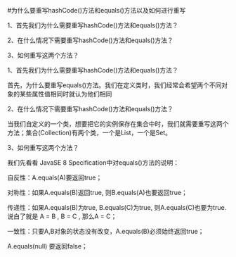 #为什么要重写hashCode()方法和equals()方法以及如何进行重写

1、首先我们为什么需要重写hashCode()方法和equals()方法？

2、在什么情况下需要重写hashCode()方法和equals()方法？

3、如何重写这两个方法？

1、首先我们为什么需要重写hashCode()方法和equals()方法？

首先，为什么要重写equals()方法。我们在定义类时，我们经常会希望两个不同对象的某些属性值相同时就认为他们相同

2、在什么情况下需要重写hashCode()方法和equals()方法？

当我们自定义的一个类，想要把它的实例保存在集合中时，我们就需要重写这两个方法；集合(Collection)有两个类，一个是List，一个是Set。


3、如何重写这两个方法？

我们先看看 JavaSE 8 Specification中对equals()方法的说明：

自反性：A.equals(A)要返回true；

对称性：如果A.equals(B)返回true, 则B.equals(A)也要返回true；

传递性：如果A.equals(B)为true, B.equals(C)为true, 则A.equals(C)也要为true. 说白了就是 A = B , B = C , 那么A = C；

一致性：只要A,B对象的状态没有改变，A.equals(B)必须始终返回true；

A.equals(null) 要返回false；

